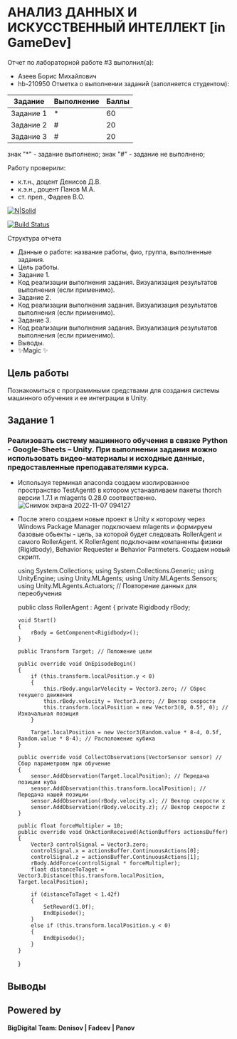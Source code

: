 # АНАЛИЗ ДАННЫХ И ИСКУССТВЕННЫЙ ИНТЕЛЛЕКТ [in GameDev]
Отчет по лабораторной работе #3 выполнил(а):
- Азеев Борис Михайлович
- hb-210950
Отметка о выполнении заданий (заполняется студентом):

| Задание | Выполнение | Баллы |
| ------ | ------ | ------ |
| Задание 1 | * | 60 |
| Задание 2 | # | 20 |
| Задание 3 | # | 20 |

знак "*" - задание выполнено; знак "#" - задание не выполнено;

Работу проверили:
- к.т.н., доцент Денисов Д.В.
- к.э.н., доцент Панов М.А.
- ст. преп., Фадеев В.О.

[![N|Solid](https://cldup.com/dTxpPi9lDf.thumb.png)](https://nodesource.com/products/nsolid)

[![Build Status](https://travis-ci.org/joemccann/dillinger.svg?branch=master)](https://travis-ci.org/joemccann/dillinger)

Структура отчета

- Данные о работе: название работы, фио, группа, выполненные задания.
- Цель работы.
- Задание 1.
- Код реализации выполнения задания. Визуализация результатов выполнения (если применимо).
- Задание 2.
- Код реализации выполнения задания. Визуализация результатов выполнения (если применимо).
- Задание 3.
- Код реализации выполнения задания. Визуализация результатов выполнения (если применимо).
- Выводы.
- ✨Magic ✨

## Цель работы
Познакомиться с программными средствами для создания системы машинного обучения и ее интеграции в Unity.

## Задание 1
### Реализовать систему машинного обучения в связке Python - Google-Sheets – Unity. При выполнении задания можно использовать видео-материалы и исходные данные, предоставленные преподавателями курса.
- Используя терминал anaconda создаем изолированное пространство TestAgentб в котором устанавливаем пакеты thorch версии 1.7.1 и mlagents 0.28.0 соотвественно.
![Снимок экрана 2022-11-07 094127](https://user-images.githubusercontent.com/114149527/200232737-a025528c-fd02-4ac5-a30f-df8344945740.png)
- После этего создаем новые проект в Unity к которому через Windows Package Manager подключаем mlagents и формируем базовые обьекты - цель, за которой будет следовать RollerAgent и самого RollerAgent. К RollerAgent подключаем компаненты физики (Rigidbody), Behavior Requester и Behavior Parmeters. Создаем новый скрипт.

  using System.Collections;
  using System.Collections.Generic;
  using UnityEngine;
  using Unity.MLAgents;
  using Unity.MLAgents.Sensors;
  using Unity.MLAgents.Actuators; // Повторение данных для переобучения

  public class RollerAgent : Agent
  {
      private Rigidbody rBody;

      void Start()
      {
          rBody = GetComponent<Rigidbody>();
      }

      public Transform Target; // Положение цели

      public override void OnEpisodeBegin()
      {
          if (this.transform.localPosition.y < 0)
          {
              this.rBody.angularVelocity = Vector3.zero; // Сброс текущего движения
              this.rBody.velocity = Vector3.zero; // Вектор скорости
              this.transform.localPosition = new Vector3(0, 0.5f, 0); // Изначальная позиция
          }

          Target.localPosition = new Vector3(Random.value * 8-4, 0.5f, Random.value * 8-4); // Расположение кубика
      }

      public override void CollectObservations(VectorSensor sensor) // Сбор параметровм при обучение
      {
          sensor.AddObservation(Target.localPosition); // Передача позиции куба
          sensor.AddObservation(this.transform.localPosition); // Передача нашей позиции
          sensor.AddObservation(rBody.velocity.x); // Вектор скорости x
          sensor.AddObservation(rBody.velocity.z); // Вектор скорости z
      }

      public float forceMultipler = 10;
      public override void OnActionReceived(ActionBuffers actionsBuffer)
      {
          Vector3 controlSignal = Vector3.zero;
          controlSignal.x = actionsBuffer.ContinuousActions[0];
          controlSignal.z = actionsBuffer.ContinuousActions[1];
          rBody.AddForce(controlSignal * forceMultipler);
          float distanceToTaget = Vector3.Distance(this.transform.localPosition, Target.localPosition);

          if (distanceToTaget < 1.42f)
          {
              SetReward(1.0f);
              EndEpisode();
          }
          else if (this.transform.localPosition.y < 0)
          {
              EndEpisode();
          }
      }
  }


## Выводы


## Powered by

**BigDigital Team: Denisov | Fadeev | Panov**
